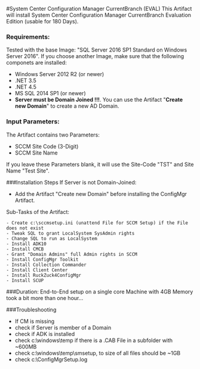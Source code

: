 #System Center Configuration Manager CurrentBranch (EVAL)
This Artifact will install System Center Configuration Manager CurrentBranch Evaluation Edition (usable for 180 Days).

### Requirements:
Tested with the base Image: "SQL Server 2016 SP1 Standard on Windows Server 2016". If you choose another Image, make sure that the following componets are installed:
- Windows Server 2012 R2 (or newer)
- .NET 3.5
- .NET 4.5
- MS SQL 2014 SP1 (or newer)
- **Server must be Domain Joined !!!**. You can use the Artifact "**Create new Domain**" to create a new AD Domain.

### Input Parameters:
The Artifact contains two Parameters:
- SCCM Site Code (3-Digit)
- SCCM Site Name

If you leave these Parameters blank, it will use the Site-Code "TST" and Site Name "Test Site".


###Installation Steps
If Server is not Domain-Joined:
- Add the Artifact "Create new Domain" before installing the ConfigMgr Artifact.

Sub-Tasks of the Artifact:
```
- Create c:\sccmsetup.ini (unattend File for SCCM Setup) if the File does not exist
- Tweak SQL to grant LocalSystem SysAdmin rights
- Change SQL to run as LocalSystem
- Install ADK10
- Install CMCB
- Grant "Domain Admins" full Admin rights in SCCM
- Install ConfigMgr Toolkit
- Install Collection Commander
- Install Client Center
- Install RuckZuck4ConfigMgr
- Install SCUP
```

###Duration:
End-to-End setup on a single core Machine with 4GB Memory took a bit more than one hour...

###Troubleshooting
- If CM is missing
 - check if Server is member of a Domain
 - check if ADK is installed
 - check c:\windows\temp if there is a .CAB File in a subfolder with ~600MB
 - check c:\windows\temp\smsetup, to size of all files should be ~1GB
 - check c:\ConfigMgrSetup.log

